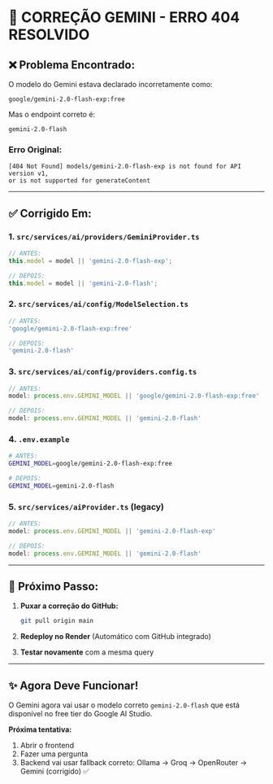 # 🔧 CORREÇÃO GEMINI - ERRO 404 RESOLVIDO

## ❌ Problema Encontrado:

O modelo do Gemini estava declarado incorretamente como:
```
google/gemini-2.0-flash-exp:free
```

Mas o endpoint correto é:
```
gemini-2.0-flash
```

### Erro Original:
```
[404 Not Found] models/gemini-2.0-flash-exp is not found for API version v1, 
or is not supported for generateContent
```

---

## ✅ Corrigido Em:

### 1. `src/services/ai/providers/GeminiProvider.ts`
```typescript
// ANTES:
this.model = model || 'gemini-2.0-flash-exp';

// DEPOIS:
this.model = model || 'gemini-2.0-flash';
```

### 2. `src/services/ai/config/ModelSelection.ts`
```typescript
// ANTES:
'google/gemini-2.0-flash-exp:free'

// DEPOIS:
'gemini-2.0-flash'
```

### 3. `src/services/ai/config/providers.config.ts`
```typescript
// ANTES:
model: process.env.GEMINI_MODEL || 'google/gemini-2.0-flash-exp:free'

// DEPOIS:
model: process.env.GEMINI_MODEL || 'gemini-2.0-flash'
```

### 4. `.env.example`
```bash
# ANTES:
GEMINI_MODEL=google/gemini-2.0-flash-exp:free

# DEPOIS:
GEMINI_MODEL=gemini-2.0-flash
```

### 5. `src/services/aiProvider.ts` (legacy)
```typescript
// ANTES:
model: process.env.GEMINI_MODEL || 'gemini-2.0-flash-exp'

// DEPOIS:
model: process.env.GEMINI_MODEL || 'gemini-2.0-flash'
```

---

## 🚀 Próximo Passo:

1. **Puxar a correção do GitHub:**
   ```bash
   git pull origin main
   ```

2. **Redeploy no Render** (Automático com GitHub integrado)

3. **Testar novamente** com a mesma query

---

## ✨ Agora Deve Funcionar!

O Gemini agora vai usar o modelo correto `gemini-2.0-flash` que está disponível no free tier do Google AI Studio.

**Próxima tentativa:**
1. Abrir o frontend
2. Fazer uma pergunta
3. Backend vai usar fallback correto: Ollama → Groq → OpenRouter → Gemini (corrigido) ✅
